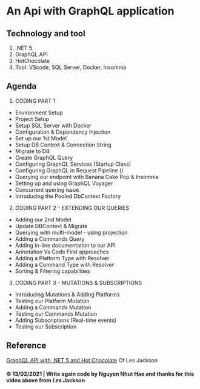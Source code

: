 # An Api with GraphQL application

## Technology and tool

1. .NET 5
2. GraphQL API
3. HotChocolate
4. Tool: VScode, SQL Server, Docker, Insomnia

## Agenda

1. CODING PART 1

- Environment Setup
- Project Setup
- Setup SQL Server with Docker
- Configuration & Dependency Injection
- Set up our 1st Model
- Setup DB Context & Connection String
- Migrate to DB
- Create GraphQL Query
- Configuring GraphQL Services (Startup Class)
- Configuring GraphQL in Request Pipeline ()
- Querying our endpoint with Banana Cake Pop & Insomnia
- Setting up and using GraphQL Voyager
- Concurrent quering issue
- Introducing the Pooled DbContext Factory

2. CODING PART 2 - EXTENDING OUR QUERIES

- Adding our 2nd Model
- Update DBContext & Migrate
- Querying with multi-model - using projection
- Adding a Commands Query
- Adding in-line documentation to our API
- Annotation Vs Code First approaches
- Adding a Platform Type with Resolver
- Adding a Command Type with Resolver
- Sorting & Filtering capabilities

3. CODING PART 3 - MUTATIONS & SUBSCRIPTIONS

- Introducing Mutations & Adding Platforms
- Testing our Platform Mutation
- Adding a Commands Mutation
- Testing our Commands Mutation
- Adding Subscriptions (Real-time events)
- Testing our Subscription

## Reference

[GraphQL API with .NET 5 and Hot Chocolate](https://youtu.be/HuN94qNwQmM) Of Les Jackson

#### © 13/02/2021 | Write again code by Nguyen Nhut Hao and thanks for this video above from Les Jackson

